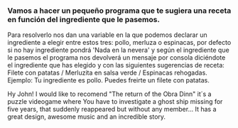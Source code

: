 ### Vamos a hacer un pequeño programa que te sugiera una receta en función del ingrediente que le pasemos.
Para resolverlo nos dan una variable en la que podemos declarar un ingrediente a elegir entre estos tres: pollo, merluza o espinacas, por defecto si no hay ingrediente pondrá 'Nada en la nevera' y según el ingrediente que le pasemos el programa nos devolverá un mensaje por consola diciéndote el ingrediente que has elegido y con las siguientes sugerencias de receta: Filete con patatas / Merluzita en salsa verde / Espinacas rehogadas. Ejemplo: Tu ingrediente es pollo. Puedes freirte un filete con patatas.


Hy John! I would like to recomend "The return of the Obra Dinn" it´s a puzzle videogame where You have to investigate a ghost ship missing for five years, that suddenly reappeared but without any member...
It has a great design, awesome music and an incredible story.